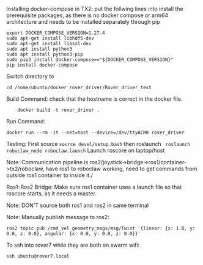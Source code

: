 Installing docker-compose in TX2:
put the follwing lines into install the prerequisite packages, as there is no docker compose or arm64 architecture and needs to be installed separately through pip
```
export DOCKER_COMPOSE_VERSION=1.27.4
sudo apt-get install libhdf5-dev
sudo apt-get install libssl-dev
sudo apt install python3
sudo apt install python3-pip
sudo pip3 install docker-compose=="${DOCKER_COMPOSE_VERSION}"
pip install docker-compose
```

Switch directory to 
```
cd /home/ubuntu/docker_rover_driver/Rover_driver_test
```
Build Command:
check that the hostname is correct in the docker file.
```
    docker build -t rover_driver .
```
Run Command:
```
docker run --rm -it --net=host --device=/dev/ttyACM0 rover_driver
```

Testing:
First source
```source devel/setup.bash```
then roslaunch 
``` roslaunch roboclaw_node roboclaw.launch```
Launch roscore on laptop/host

Note: Communication pipeline is ros2/joystick->bridge->ros1/container->tx2/roboclaw, have ros1 to roboclaw working, need to get commands from outside ros1 container to inside it./

Ros1-Ros2 Bridge:
Make sure ros1 container uses a launch file so that roscore starts, as it needs a master. 

Note: DON'T source both ros1 and ros2 in same terminal

Note: 
Manually publish message to ros2:
```
ros2 topic pub /cmd_vel geometry_msgs/msg/Twist '{linear: {x: 1.0, y: 0.0, z: 0.0}, angular: {x: 0.0, y: 0.0, z: 0.0}}'
```
To ssh into rover7 while they are both on swarm wifi: 
```
ssh ubuntu@rover7.local
```
